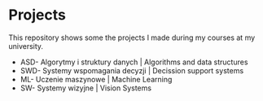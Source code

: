 # Projects
This repository shows some the projects I made during my courses at my university.
* ASD- Algorytmy i struktury danych | Algorithms and data structures
* SWD- Systemy wspomagania decyzji | Decission support systems
* ML- Uczenie maszynowe | Machine Learning
* SW- Systemy wizyjne | Vision Systems
